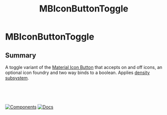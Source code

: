﻿---
uid: C.MBIconButtonToggle
title: MBIconButtonToggle
---
# MBIconButtonToggle

## Summary

A toggle variant of the [Material Icon Button](https://github.com/material-components/material-components-web/tree/v7.0.0/packages/mdc-icon-button#icon-buttons) that accepts on and off icons, an optional icon foundry and two way binds to a boolean.
 Applies [density subsystem](xref:A.Density).

&nbsp;

&nbsp;

[![Components](https://img.shields.io/static/v1?label=Components&message=Core&color=blue)](xref:A.CoreComponents)
[![Docs](https://img.shields.io/static/v1?label=API%20Documentation&message=MBIconButtonToggle&color=brightgreen)](xref:Material.Blazor.MBIconButtonToggle)
